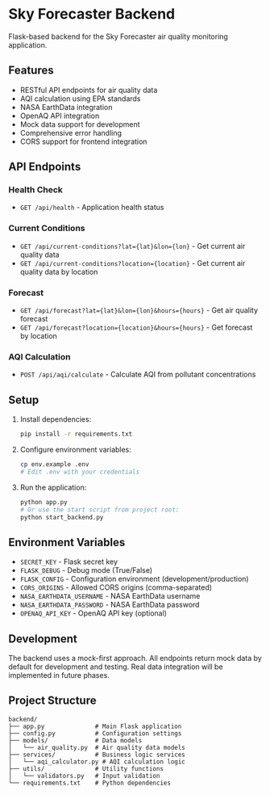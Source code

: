 # Sky Forecaster Backend

Flask-based backend for the Sky Forecaster air quality monitoring application.

## Features

- RESTful API endpoints for air quality data
- AQI calculation using EPA standards
- NASA EarthData integration
- OpenAQ API integration
- Mock data support for development
- Comprehensive error handling
- CORS support for frontend integration

## API Endpoints

### Health Check
- `GET /api/health` - Application health status

### Current Conditions
- `GET /api/current-conditions?lat={lat}&lon={lon}` - Get current air quality data
- `GET /api/current-conditions?location={location}` - Get current air quality data by location

### Forecast
- `GET /api/forecast?lat={lat}&lon={lon}&hours={hours}` - Get air quality forecast
- `GET /api/forecast?location={location}&hours={hours}` - Get forecast by location

### AQI Calculation
- `POST /api/aqi/calculate` - Calculate AQI from pollutant concentrations

## Setup

1. Install dependencies:
   ```bash
   pip install -r requirements.txt
   ```

2. Configure environment variables:
   ```bash
   cp env.example .env
   # Edit .env with your credentials
   ```

3. Run the application:
   ```bash
   python app.py
   # Or use the start script from project root:
   python start_backend.py
   ```

## Environment Variables

- `SECRET_KEY` - Flask secret key
- `FLASK_DEBUG` - Debug mode (True/False)
- `FLASK_CONFIG` - Configuration environment (development/production)
- `CORS_ORIGINS` - Allowed CORS origins (comma-separated)
- `NASA_EARTHDATA_USERNAME` - NASA EarthData username
- `NASA_EARTHDATA_PASSWORD` - NASA EarthData password
- `OPENAQ_API_KEY` - OpenAQ API key (optional)

## Development

The backend uses a mock-first approach. All endpoints return mock data by default for development and testing. Real data integration will be implemented in future phases.

## Project Structure

```
backend/
├── app.py              # Main Flask application
├── config.py           # Configuration settings
├── models/             # Data models
│   └── air_quality.py  # Air quality data models
├── services/           # Business logic services
│   └── aqi_calculator.py # AQI calculation logic
├── utils/              # Utility functions
│   └── validators.py   # Input validation
└── requirements.txt    # Python dependencies
```
